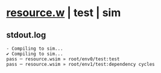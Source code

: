 # [resource.w](../../../../examples/tests/valid/resource.w) | test | sim

## stdout.log
```log
- Compiling to sim...
✔ Compiling to sim...
pass ─ resource.wsim » root/env0/test:test             
pass ─ resource.wsim » root/env1/test:dependency cycles
```

